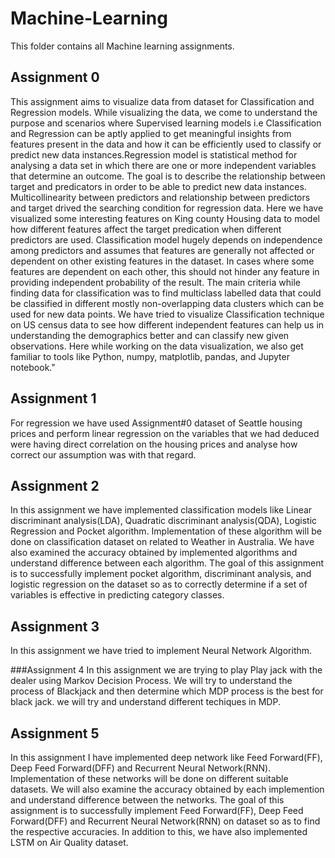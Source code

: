 # Machine-Learning

This folder contains all Machine learning assignments.

## Assignment 0

This assignment aims to visualize data from dataset for Classification and Regression models. While visualizing the data, we come to understand the purpose and scenarios where Supervised learning models i.e Classification and Regression can be aptly applied to get meaningful insights from features present in the data and how it can be efficiently used to classify or predict new data instances.Regression model is statistical method for analysing a data set in which there are one or more independent variables that determine an outcome. The goal is to describe the relationship between target and predicators in order to be able to predict new data instances. Multicollinearity between predictors and relationship between predictors and target drived the searching condition for regression data. Here we have visualized some interesting features on King county Housing data to model how different features affect the target predication when different predictors are used. Classification model hugely depends on independence among predictors and assumes that features are generally not affected or dependent on other existing features in the dataset. In cases where some features are dependent on each other, this should not hinder any feature in providing independent probability of the result. The main criteria while finding data for classification was to find multiclass labelled data that could be classified in different mostly non-overlapping data clusters which can be used for new data points. We have tried to visualize Classification technique on US census data to see how different independent features can help us in understanding the demographics better and can classify new given observations. Here while working on the data visualization, we also get familiar to tools like Python, numpy, matplotlib, pandas, and Jupyter notebook."

## Assignment 1
For regression we have used Assignment#0 dataset of Seattle housing prices and perform linear regression on the variables that we had deduced were having direct correlation on the housing prices and analyse how correct our assumption was with that regard.

## Assignment 2
In this assignment we have implemented classification models like Linear discriminant analysis(LDA), Quadratic discriminant analysis(QDA), Logistic Regression and Pocket algorithm. Implementation of these algorithm will be done on classification dataset on related to Weather in Australia. We have also examined the accuracy obtained by implemented algorithms and understand difference between each algorithm. The goal of this assignment is to successfully implement pocket algorithm, discriminant analysis, and logistic regression on the dataset so as to correctly determine if a set of variables is effective in predicting category classes.

## Assignment 3
In this assignment we have tried to implement Neural Network Algorithm.

###Assignment 4
In this assignment we are trying to play Play jack with the dealer using Markov Decision Process.
We will try to understand the process of Blackjack and then determine which MDP process is the best for black jack.
we will try and understand different techiques in MDP.

## Assignment 5
In this assignment I have implemented deep network like Feed Forward(FF), Deep Feed Forward(DFF) and Recurrent Neural Network(RNN). Implementation of these networks will be done on different suitable datasets. We will also examine the accuracy obtained by each implemention and understand difference between the networks. The goal of this assignment is to successfully implement Feed Forward(FF), Deep Feed Forward(DFF) and Recurrent Neural Network(RNN) on dataset so as to find the respective accuracies. In addition to this, we have also implemented LSTM on Air Quality dataset.
